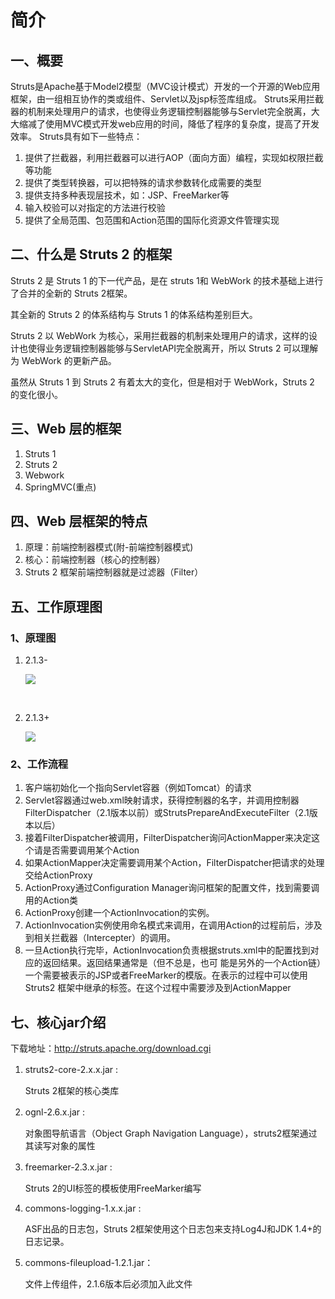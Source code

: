 # 简介

## 一、概要

Struts是Apache基于Model2模型（MVC设计模式）开发的一个开源的Web应用框架，由一组相互协作的类或组件、Servlet以及jsp标签库组成。
Struts采用拦截器的机制来处理用户的请求，也使得业务逻辑控制器能够与Servlet完全脱离，大大缩减了使用MVC模式开发web应用的时间，降低了程序的复杂度，提高了开发效率。
Struts具有如下一些特点：

1. 提供了拦截器，利用拦截器可以进行AOP（面向方面）编程，实现如权限拦截等功能
2. 提供了类型转换器，可以把特殊的请求参数转化成需要的类型
3. 提供支持多种表现层技术，如：JSP、FreeMarker等
4. 输入校验可以对指定的方法进行校验
5. 提供了全局范围、包范围和Action范围的国际化资源文件管理实现

## 二、什么是 Struts 2 的框架

Struts 2 是 Struts 1 的下一代产品，是在 struts 1和 WebWork 的技术基础上进行了合并的全新的 Struts 2框架。

其全新的 Struts 2 的体系结构与 Struts 1 的体系结构差别巨大。

Struts 2 以 WebWork 为核心，采用拦截器的机制来处理用户的请求，这样的设计也使得业务逻辑控制器能够与ServletAPI完全脱离开，所以 Struts 2 可以理解为 WebWork 的更新产品。

虽然从 Struts 1 到 Struts 2 有着太大的变化，但是相对于 WebWork，Struts 2 的变化很小。

## 三、Web 层的框架

1. Struts 1
2. Struts 2
3. Webwork
4. SpringMVC(重点)

## 四、Web 层框架的特点

1. 原理：前端控制器模式(附-前端控制器模式)
2. 核心：前端控制器（核心的控制器）
3. Struts 2 框架前端控制器就是过滤器（Filter）

## 五、工作原理图

### 1、原理图

1. 2.1.3-

   ![](http://opzv089nq.bkt.clouddn.com/17-10-21/83041106.jpg)

   ​

2. 2.1.3+

   ![](http://opzv089nq.bkt.clouddn.com/17-10-21/42242150.jpg)

### 2、工作流程

1. 客户端初始化一个指向Servlet容器（例如Tomcat）的请求 
2. Servlet容器通过web.xml映射请求，获得控制器的名字，并调用控制器FilterDispatcher（2.1版本以前）或StrutsPrepareAndExecuteFilter（2.1版本以后）
3. 接着FilterDispatcher被调用，FilterDispatcher询问ActionMapper来决定这个请是否需要调用某个Action 
4. 如果ActionMapper决定需要调用某个Action，FilterDispatcher把请求的处理交给ActionProxy 
5. ActionProxy通过Configuration Manager询问框架的配置文件，找到需要调用的Action类 
6. ActionProxy创建一个ActionInvocation的实例。 
7. ActionInvocation实例使用命名模式来调用，在调用Action的过程前后，涉及到相关拦截器（Intercepter）的调用。 
8. 一旦Action执行完毕，ActionInvocation负责根据struts.xml中的配置找到对应的返回结果。返回结果通常是（但不总是，也可 能是另外的一个Action链）一个需要被表示的JSP或者FreeMarker的模版。在表示的过程中可以使用Struts2 框架中继承的标签。在这个过程中需要涉及到ActionMapper 

## 七、核心jar介绍

下载地址：http://struts.apache.org/download.cgi

1. struts2-core-2.x.x.jar :　　　   

   Struts 2框架的核心类库

2. ognl-2.6.x.jar :　　　　　　　    

   对象图导航语言（Object Graph Navigation Language），struts2框架通过其读写对象的属性

3. freemarker-2.3.x.jar :　　　　   

   Struts 2的UI标签的模板使用FreeMarker编写

4. commons-logging-1.x.x.jar :     

   ASF出品的日志包，Struts 2框架使用这个日志包来支持Log4J和JDK 1.4+的日志记录。

5. commons-fileupload-1.2.1.jar： 

   文件上传组件，2.1.6版本后必须加入此文件

#  



